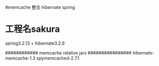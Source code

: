 
#memcache 整合 hibernate spring

# 工程名sakura

spring3.2.13 + hibernate3.2.6 

############ memcache relative jars ################
	hibernate-memcache-1.3
	spymemcached-2.7.1



